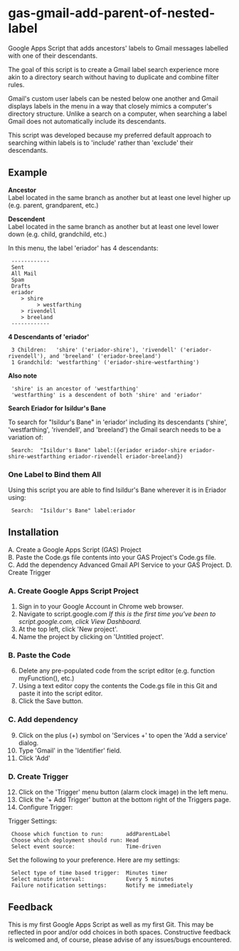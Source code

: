 # gas-gmail-add-parent-of-nested-label

Google Apps Script that adds ancestors' labels to Gmail messages labelled with one of their descendants.

The goal of this script is to create a Gmail label search experience more akin to a directory search without having to duplicate and combine filter rules. 

Gmail's custom user labels can be nested below one another and Gmail displays labels in the menu in a way that closely mimics a computer's directory structure. Unlike a search on a computer, when searching a label Gmail does not automatically include its descendants. 

This script was developed because my preferred default approach to searching within labels is to 'include' rather than 'exclude' their descendants.

## Example  
**Ancestor**  
Label located in the same branch as another but at least one level higher up (e.g. parent, grandparent, etc.)  
   
**Descendent**  
Label located in the same branch as another but at least one level lower down (e.g. child, grandchild, etc.)  

In this menu, the label 'eriador' has 4 descendants:  

     ------------
     Sent
     All Mail 
     Spam
     Drafts
     eriador
        > shire
             > westfarthing
        > rivendell
        > breeland
     ------------   

  
**4 Descendants of 'eriador'**  

     3 Children:   'shire' ('eriador-shire'), 'rivendell' ('eriador-rivendell'), and 'breeland' ('eriador-breeland')
     1 Grandchild: 'westfarthing' ('eriador-shire-westfarthing') 
     
**Also note**

     'shire' is an ancestor of 'westfarthing'  
     'westfarthing' is a descendent of both 'shire' and 'eriador'
     

**Search Eriador for Isildur's Bane**  
  
To search for "Isildur's Bane" in 'eriador' including its descendants ('shire', 'westfarthing', 'rivendell', and 'breeland') the Gmail search needs to be a variation of:

     Search:  "Isildur's Bane" label:({eriador eriador-shire eriador-shire-westfarthing eriador-rivendell eriador-breeland})
   
   
### One Label to Bind them All  
Using this script you are able to find Isildur's Bane wherever it is in Eriador using:  

     Search:  "Isildur's Bane" label:eriador  

## Installation  
   
A.  Create a Google Apps Script (GAS) Project  
B.  Paste the Code.gs file contents into your GAS Project's Code.gs file.  
C.  Add the dependency Advanced Gmail API Service to your GAS Project. 
D.  Create Trigger

  
### A. Create Google Apps Script Project
1. Sign in to your Google Account in Chrome web browser.
2. Navigate to script.google.com  *If this is the first time you've been to script.google.com, click View Dashboard.*
3. At the top left, click 'New project'.
5. Name the project by clicking on 'Untitled project'. 

### B. Paste the Code
6. Delete any pre-populated code from the script editor (e.g. function myFunction(), etc.)
7. Using a text editor copy the contents the Code.gs file in this Git and paste it into the script editor.
8. Click the Save button.

### C. Add dependency
9. Click on the plus (+) symbol on 'Services  +' to open the 'Add a service' dialog.
10. Type 'Gmail' in the 'Identifier' field.
11. Click 'Add'

### D. Create Trigger
12. Click on the 'Trigger' menu button (alarm clock image) in the left menu.
13. Click the '+  Add Trigger' button at the bottom right of the Triggers page.
14. Configure Trigger:  

Trigger Settings:  

     Choose which function to run:       addParentLabel  
     Choose which deployment should run: Head  
     Select event source:                Time-driven  

Set the following to your preference.  Here are my settings:  
    
     Select type of time based trigger:  Minutes timer  
     Select minute interval:             Every 5 minutes   
     Failure notification settings:      Notify me immediately   

## Feedback
This is my first Google Apps Script as well as my first Git.  This may be reflected in poor and/or odd choices in both spaces. Constructive feedback is welcomed and, of course, please advise of any issues/bugs encountered.  

